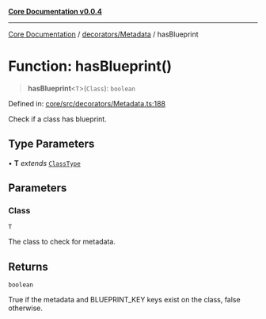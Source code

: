 [**Core Documentation v0.0.4**](../../../README.md)

***

[Core Documentation](../../../modules.md) / [decorators/Metadata](../README.md) / hasBlueprint

# Function: hasBlueprint()

> **hasBlueprint**\<`T`\>(`Class`): `boolean`

Defined in: [core/src/decorators/Metadata.ts:188](https://github.com/stonemjs/core/blob/8c14a336c794eb98d8513b950cb1c2786962eaaf/src/decorators/Metadata.ts#L188)

Check if a class has blueprint.

## Type Parameters

• **T** *extends* [`ClassType`](../../../declarations/type-aliases/ClassType.md)

## Parameters

### Class

`T`

The class to check for metadata.

## Returns

`boolean`

True if the metadata and BLUEPRINT_KEY keys exist on the class, false otherwise.
